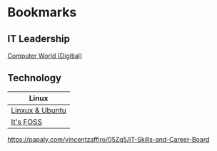 # Bookmarks

## IT Leadership 
<a href="https://www.computerworld.com/category/digital-transformation/" target="_blank">Computer World (Digitial)</a>


## Technology

| Linux           |
|-----------------
|<a href="http://www.linuxandubuntu.com/" target="_blank">Linxux & Ubuntu</a>
|<a href="https://itsfoss.com/" target="_blank">It's FOSS </a>




https://papaly.com/vincentzaffiro/05Zq5/IT-Skills-and-Career-Board

